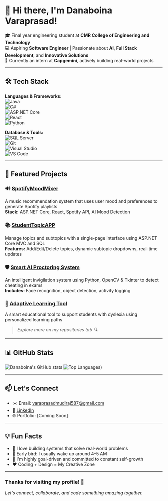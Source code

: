# 👋 Hi there, I'm Danaboina Varaprasad!

🎓 Final year engineering student at **CMR College of Engineering and Technology**  
💻 Aspiring **Software Engineer** | Passionate about **AI**, **Full Stack Development**, and **Innovative Solutions**  
🚀 Currently an intern at **Capgemini**, actively building real-world projects  


---

## 🛠️ Tech Stack

**Languages & Frameworks:**  
![Java](https://img.shields.io/badge/-Java-blue?logo=java)  
![C#](https://img.shields.io/badge/-CSharp-239120?logo=csharp&logoColor=white)  
![ASP.NET Core](https://img.shields.io/badge/-ASP.NET_Core-512BD4?logo=dotnet&logoColor=white)  
![React](https://img.shields.io/badge/-React-61DAFB?logo=react)  
![Python](https://img.shields.io/badge/-Python-3776AB?logo=python&logoColor=white)  

**Database & Tools:**  
![SQL Server](https://img.shields.io/badge/-SQL_Server-CC2927?logo=microsoftsqlserver&logoColor=white)  
![Git](https://img.shields.io/badge/-Git-F05032?logo=git&logoColor=white)  
![Visual Studio](https://img.shields.io/badge/-Visual_Studio-5C2D91?logo=visualstudio&logoColor=white)  
![VS Code](https://img.shields.io/badge/-VS_Code-007ACC?logo=visualstudiocode&logoColor=white)

---

## 💼 Featured Projects

### 🔊 [SpotifyMoodMixer](https://github.com/your-username/SpotifyMoodMixer)  
A music recommendation system that uses user mood and preferences to generate Spotify playlists  
**Stack:** ASP.NET Core, React, Spotify API, AI Mood Detection

### 📚 [StudentTopicAPP](https://github.com/your-username/StudentTopicAPP)  
Manage topics and subtopics with a single-page interface using ASP.NET Core MVC and SQL  
**Features:** Add/Edit/Delete topics, dynamic subtopic dropdowns, real-time updates  

### 🛡️ [Smart AI Proctoring System](https://github.com/your-username/AIProctoring)  
An intelligent invigilation system using Python, OpenCV & Tkinter to detect cheating in exams  
**Includes:** Face recognition, object detection, activity logging  

### 📖 [Adaptive Learning Tool](https://github.com/your-username/AdaptiveLearning)  
A smart educational tool to support students with dyslexia using personalized learning paths  

> *Explore more on my repositories tab 🔍*

---

## 📊 GitHub Stats

![Danaboina's GitHub stats](https://github.com/vara910)
![Top Languages](https://github.com/vara910))

---

## 📫 Let's Connect

- ✉️ Email: [varaprasadmudiraj587@gmail.com](mailto:varaprasadmudiraj587@gmail.com)  
- 🔗 [LinkedIn](www.linkedin.com/in/vara-prasad-82b935274)  
- 🌐 Portfolio: [Coming Soon]  

---

## 💡 Fun Facts

- 🧠 I love building systems that solve real-world problems  
- 🌅 Early bird: I usually wake up around 4–5 AM  
- 🎯 I'm highly goal-driven and committed to constant self-growth  
- ❤️ Coding + Design = My Creative Zone

---

### Thanks for visiting my profile! 🙏  
*Let's connect, collaborate, and code something amazing together.*
